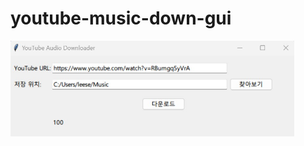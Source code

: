 # youtube-music-down-gui



 <img src="https://github.com/leeseomin/youtube-music-down-gui/blob/main/1.jpg" width="90%">    


